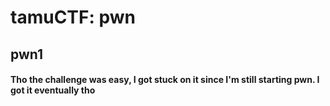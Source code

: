 # tamuCTF: pwn

## pwn1
#### Tho the challenge was easy, I got stuck on it since I'm still starting pwn. I got it eventually tho
